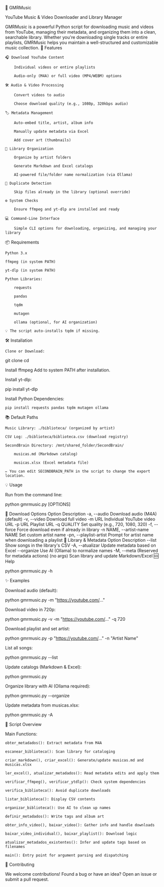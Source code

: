 🎵 GMRMusic

YouTube Music & Video Downloader and Library Manager

GMRMusic is a powerful Python script for downloading music and videos from YouTube, managing their metadata, and organizing them into a clean, searchable library. Whether you're downloading single tracks or entire playlists, GMRMusic helps you maintain a well-structured and customizable music collection.
🚀 Features

    🎧 Download YouTube Content

        Individual videos or entire playlists

        Audio-only (M4A) or full video (MP4/WEBM) options

    🛠️ Audio & Video Processing

        Convert videos to audio

        Choose download quality (e.g., 1080p, 320kbps audio)

    🏷️ Metadata Management

        Auto-embed title, artist, album info

        Manually update metadata via Excel

        Add cover art (thumbnails)

    📁 Library Organization

        Organize by artist folders

        Generate Markdown and Excel catalogs

        AI-powered file/folder name normalization (via Ollama)

    🔁 Duplicate Detection

        Skip files already in the library (optional override)

    ⚙️ System Checks

        Ensure ffmpeg and yt-dlp are installed and ready

    💻 Command-Line Interface

        Simple CLI options for downloading, organizing, and managing your library

📦 Requirements

    Python 3.x

    ffmpeg (in system PATH)

    yt-dlp (in system PATH)

    Python Libraries:

        requests

        pandas

        tqdm

        mutagen

        ollama (optional, for AI organization)

    💡 The script auto-installs tqdm if missing.

🛠️ Installation

    Clone or Download:

git clone <your-repository-url>
cd <repository-name>

Install ffmpeg
Add to system PATH after installation.

Install yt-dlp:

pip install yt-dlp

Install Python Dependencies:

    pip install requests pandas tqdm mutagen ollama

📚 Default Paths

    Music Library: ./biblioteca/ (organized by artist)

    CSV Log: ./biblioteca/biblioteca.csv (download registry)

    SecondBrain Directory: /mnt/shared_folder/SecondBrain/

        musicas.md (Markdown catalog)

        musicas.xlsx (Excel metadata file)

    ✏️ You can edit SECONDBRAIN_PATH in the script to change the export location.

💡 Usage

Run from the command line:

python gmrmusic.py [OPTIONS]

🔽 Download Options
Option	Description
-a, --audio	Download audio (M4A) (default)
-v, --video	Download full video
-m URL	Individual YouTube video URL
-p URL	Playlist URL
-q QUALITY	Set quality (e.g., 720, 1080, 320)
-f, --force	Force download even if already in library
-n NAME, --artist-name NAME	Set custom artist name
-pn, --playlist-artist	Prompt for artist name when downloading a playlist
📂 Library & Metadata
Option	Description
--list	Show songs in the library's CSV
-A, --atualizar	Update metadata based on Excel
--organize	Use AI (Ollama) to normalize names
-M, --meta	(Reserved for metadata actions)
(no args)	Scan library and update Markdown/Excel
🆘 Help

python gmrmusic.py -h

✨ Examples

Download audio (default):

python gmrmusic.py -m "https://youtube.com/..."

Download video in 720p:

python gmrmusic.py -v -m "https://youtube.com/..." -q 720

Download playlist and set artist:

python gmrmusic.py -p "https://youtube.com/..." -n "Artist Name"

List all songs:

python gmrmusic.py --list

Update catalogs (Markdown & Excel):

python gmrmusic.py

Organize library with AI (Ollama required):

python gmrmusic.py --organize

Update metadata from musicas.xlsx:

python gmrmusic.py -A

🧠 Script Overview

Main Functions:

    obter_metadados(): Extract metadata from M4A

    escanear_biblioteca(): Scan library for cataloging

    criar_markdown(), criar_excel(): Generate/update musicas.md and musicas.xlsx

    ler_excel(), atualizar_metadados(): Read metadata edits and apply them

    verificar_ffmpeg(), verificar_ytdlp(): Check system dependencies

    verifica_biblioteca(): Avoid duplicate downloads

    listar_biblioteca(): Display CSV contents

    organizar_biblioteca(): Use AI to clean up names

    definir_metadados(): Write tags and album art

    obter_info_video(), baixar_video(): Gather info and handle downloads

    baixar_video_individual(), baixar_playlist(): Download logic

    atualizar_metadados_existentes(): Infer and update tags based on filenames

    main(): Entry point for argument parsing and dispatching

🤝 Contributing

We welcome contributions!
Found a bug or have an idea? Open an issue or submit a pull request.
